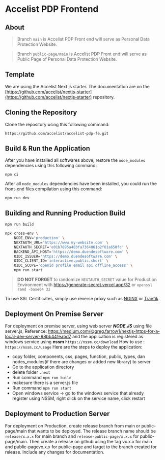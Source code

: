 # Accelist PDP Frontend

## About
> Branch `main` is Accelist PDP Front end will serve as Personal Data Protection Website.

> Branch `public-page/main` is Accelist PDP Front end will serve as Public Page of Personal Data Protection Website.

## Template
We are using the Accelist Next.js starter. The documentation are on the [https://github.com/accelist/nextjs-starter](https://github.com/accelist/nextjs-starter) repository.

## Cloning the Repository
Clone the repository using this following command:
```
https://github.com/accelist/accelist-pdp-fe.git
```

## Build & Run the Application
After you have installed all softwares above, restore the `node_modules` dependencies using this following command:
```
npm ci
```

After all `node_modules` dependencies have been installed, you could run the front-end files compilation using this command:
```
npm run dev
```

## Building and Running Production Build

```sh
npm run build
```

```sh
npx cross-env \
    NODE_ENV='production' \
    NEXTAUTH_URL='https://www.my-website.com' \
    NEXTAUTH_SECRET='e01b7895a403fa7364061b2f01a650fc' \
    BACKEND_API_HOST='https://demo.duendesoftware.com' \
    OIDC_ISSUER='https://demo.duendesoftware.com' \
    OIDC_CLIENT_ID='interactive.public.short' \
    OIDC_SCOPE='openid profile email api offline_access' \
    npm run start
```

> **DO NOT FORGET** to randomize `NEXTAUTH_SECRET` value for Production Environment with https://generate-secret.vercel.app/32 or `openssl rand -base64 32`

To use SSL Certificates, simply use reverse proxy such as [NGINX](https://www.nginx.com/resources/wiki/start/topics/tutorials/install/) or [Traefik](https://doc.traefik.io/traefik/getting-started/install-traefik/).

## Deployment On Premise Server
For deployment on premise server, using web server ***NODE.JS*** using file server.js, Reference: https://medium.com/@greg.farrow1/nextjs-https-for-a-local-dev-server-98bb441eabd7 and the application is registered as windows service using **nssm** `https://nssm.cc/download` How to use : `https://nssm.cc/usage`
Here are the steps to deploy the application:

* copy folder, components, css, pages, function, public, types, dan nodes_modules(if there are changes or added new library) to server
* Go to the application directory
* delete folder `.next`
* Run command `npm run build`
* makesure there is a server.js file
* Run command `npm run start`
* Open windows service -> go to the windows service that already register using NSSM, right click on the service name, click restart

## Deployment to Production Server
For deployment on Production, create release branch from main or public-page/main that wants to be deployed. The release branch name should be `release/x.x.x` for main branch and `release-public-page/x.x.x` for public-page/main. Then create a release on github using the tag vx.x.x for main and public-pagevx.x.x for public-page and target to the branch created for release. Include any changes for documentation.
